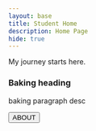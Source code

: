 ```yaml
---
layout: base
title: Student Home 
description: Home Page
hide: true
---
```


My journey starts here.


<h3>Baking heading</h3>
<p>baking paragraph desc</p>

<button onclick="window.location.href = '/about/';">ABOUT</button>
